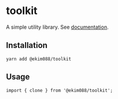 # toolkit

A simple utility library. See [documentation](docs).

## Installation

```
yarn add @ekim088/toolkit
```

## Usage

```
import { clone } from '@ekim088/toolkit';
```
